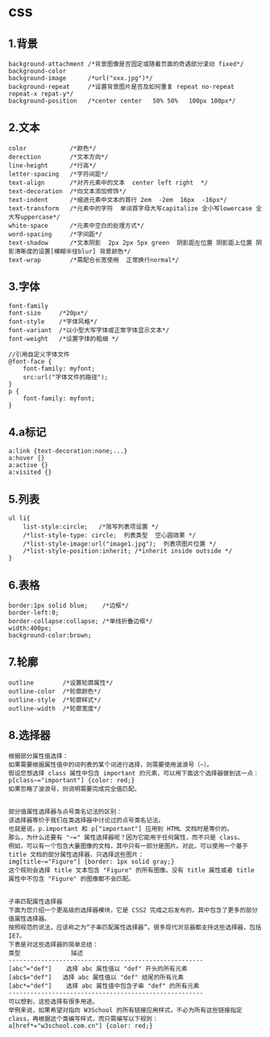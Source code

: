 # css

## 1.背景

	background-attachment /*背景图像是否固定或随着页面的奇遇部分滚动 fixed*/
	background-color
	background-image      /*url("xxx.jpg")*/
	background-repeat     /*设置背景图片是否及如何重复 repeat no-repeat repeat-x repat-y*/
	background-position   /*center center   50% 50%   100px 100px*/

## 2.文本

	color            /*颜色*/
	derection        /*文本方向*/
	line-height      /*行高*/
	letter-spacing   /*字符间距*/
	text-align       /*对齐元素中的文本  center left right  */
	text-decoration  /*向文本添加修饰*/
	text-indent      /*缩进元素中文本的首行 2em  -2em  16px  -16px*/
	text-transform   /*元素中的字符  单词首字母大写capitalize 全小写lowercase 全大写uppercase*/
	white-space      /*元素中空白的处理方式*/
	word-spacing     /*字间距*/
	text-shadow      /*文本阴影  2px 2px 5px green  阴影距左位置 阴影距上位置 阴影清晰度的设置[模糊半径blur] 背景颜色*/
	text-wrap        /*需配合长宽使用  正常换行normal*/

## 3.字体

	font-family
	font-size     /*20px*/
	font-style    /*字体风格*/
	font-variant  /*以小型大写字体或正常字体显示文本*/
	font-weight   /*设置字体的粗细 */
	
	//引用自定义字体文件
	@font-face {
	    font-family: myfont;
	    src:url("字体文件的路径");
	}
	p {
	    font-family: myfont;
	}

## 4.a标记

	a:link {text-decoration:none;...}
	a:hover {}
	a:active {}
	a:visited {}

## 5.列表

	ul li{
	    list-style:circle;   /*简写列表项设置 */
	    /*list-style-type: circle;  列表类型  空心圆效果 */
	    /*list-style-image:url("image1.jpg");  列表项图片位置 */
	    /*list-style-position:inherit; /*inherit inside outside */
	}

## 6.表格

	border:1px solid blue;    /*边框*/
	border-left:0;
	border-collapse:collapse; /*单线折叠边框*/
	width:400px;
	background-color:brown;

## 7.轮廓

	outline        /*设置轮廓属性*/
	outline-color  /*轮廓颜色*/
	outline-style  /*轮廓样式*/
	outline-width  /*轮廓宽度*/

## 8.选择器

	根据部分属性值选择：
	如果需要根据属性值中的词列表的某个词进行选择，则需要使用波浪号（~）。
	假设您想选择 class 属性中包含 important 的元素，可以用下面这个选择器做到这一点：
	p[class~="important"] {color: red;} 
	如果忽略了波浪号，则说明需要完成完全值匹配。
	
	
	部分值属性选择器与点号类名记法的区别：
	该选择器等价于我们在类选择器中讨论过的点号类名记法。
	也就是说，p.important 和 p["important"] 应用到 HTML 文档时是等价的。
	那么，为什么还要有 "~=" 属性选择器呢？因为它能用于任何属性，而不只是 class。
	例如，可以有一个包含大量图像的文档，其中只有一部分是图片。对此，可以使用一个基于 title 文档的部分属性选择器，只选择这些图片：
	img[title~="Figure"] {border: 1px solid gray;}
	这个规则会选择 title 文本包含 "Figure" 的所有图像。没有 title 属性或者 title 属性中不包含 "Figure" 的图像都不会匹配。
	
	
	子串匹配属性选择器
	下面为您介绍一个更高级的选择器模块，它是 CSS2 完成之后发布的，其中包含了更多的部分值属性选择器。
	按照规范的说法，应该称之为“子串匹配属性选择器”。很多现代浏览器都支持这些选择器，包括 IE7。
	下表是对这些选择器的简单总结：
	类型              描述
	------------------------------------------------------
	[abc^="def"]    选择 abc 属性值以 "def" 开头的所有元素
	[abc$="def"]   选择 abc 属性值以 "def" 结尾的所有元素
	[abc*="def"]    选择 abc 属性值中包含子串 "def" 的所有元素
	------------------------------------------------------
	可以想到，这些选择有很多用途。
	举例来说，如果希望对指向 W3School 的所有链接应用样式，不必为所有这些链接指定 class，再根据这个类编写样式，而只需编写以下规则：
	a[href*="w3school.com.cn"] {color: red;}

